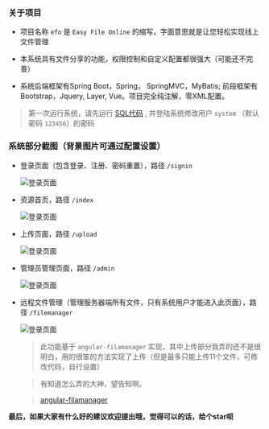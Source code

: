### 关于项目

- 项目名称 `efo` 是 `Easy File Online` 的缩写，字面意思就是让您轻松实现线上文件管理

- 本系统具有文件分享的功能，权限控制和自定义配置都很强大（可能还不完善）

- 系统后端框架有Spring Boot，Spring， SpringMVC，MyBatis; 前段框架有Bootstrap，Jquery, Layer, Vue。项目完全纯注解，零XML配置。

> 第一次运行系统，请先运行 [SQL代码](/mysql/efo.sql) , 并登陆系统修改用户 `system` （默认密码 `123456`）的密码

### 系统部分截图（背景图片可通过配置设置）

- 登录页面（包含登录、注册、密码重置），路径 `/signin` 

	![登录页面](http://oq4pzgtcb.bkt.clouddn.com/git/efo/signin.png)
	
- 资源首页，路径 `/index` 

	![登录页面](http://oq4pzgtcb.bkt.clouddn.com/git/efo/index.png)
	
- 上传页面，路径 `/upload` 

	![登录页面](http://oq4pzgtcb.bkt.clouddn.com/git/efo/upload.png)
	
- 管理员管理页面，路径 `/admin` 

	![登录页面](http://oq4pzgtcb.bkt.clouddn.com/git/efo/admin.png)
	
- 远程文件管理（管理服务器端所有文件，只有系统用户才能进入此页面），路径 `/filemanager` 

	![登录页面](http://oq4pzgtcb.bkt.clouddn.com/git/efo/filemanager.png)
	
	> 此功能基于 `angular-filamanager` 实现，其中上传部分我弄的还不是很明白，用的很笨的方法实现了上传（但是最多只能上传11个文件，可修改代码，自行设置）
	
	> 有知道怎么弄的大神，望告知啊。
	
	> [angular-filamanager](https://github.com/joni2back/angular-filemanager)
	
**最后，如果大家有什么好的建议欢迎提出哦，觉得可以的话，给个star呗**